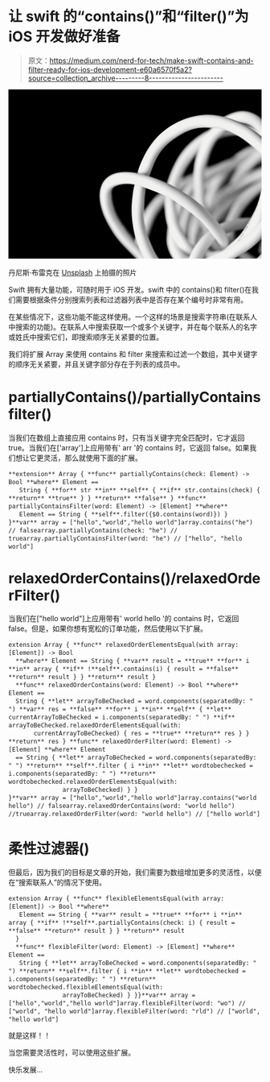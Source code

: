 # 让 swift 的“contains()”和“filter()”为 iOS 开发做好准备

> 原文：<https://medium.com/nerd-for-tech/make-swift-contains-and-filter-ready-for-ios-development-e60a6570f5a2?source=collection_archive---------8----------------------->

![](img/4c43b9321fdb7efe66bd62701ec85ff3.png)

丹尼斯·布雷克在 [Unsplash](https://unsplash.com?utm_source=medium&utm_medium=referral) 上拍摄的照片

Swift 拥有大量功能，可随时用于 iOS 开发。swift 中的 contains()和 filter()在我们需要根据条件分别搜索列表和过滤器列表中是否存在某个编号时非常有用。

在某些情况下，这些功能不能这样使用。一个这样的场景是搜索字符串(在联系人中搜索的功能)。在联系人中搜索获取一个或多个关键字，并在每个联系人的名字或姓氏中搜索它们，即搜索顺序无关紧要的位置。

我们将扩展 Array 来使用 contains 和 filter 来搜索和过滤一个数组，其中关键字的顺序无关紧要，并且关键字部分存在于列表的成员中。

# partiallyContains()/partiallyContains filter()

当我们在数组上直接应用 contains 时，只有当关键字完全匹配时，它才返回 true。当我们在['array']上应用带有' arr '的 contains 时，它返回 false。如果我们想让它更灵活，那么就使用下面的扩展。

```
**extension** Array { **func** partiallyContains(check: Element) -> Bool **where** Element ==   
   String { **for** str **in** **self** { **if** str.contains(check) { **return** **true** } } **return** **false** } **func** partiallyContainsFilter(word: Element) -> [Element] **where**   
   Element == String { **self**.filter({$0.contains(word)}) }
}**var** array = ["hello","world","hello world"]array.contains("he") // falsearray.partiallyContains(check: "he") // truearray.partiallyContainsFilter(word: "he") // ["hello", "hello world"]
```

# relaxedOrderContains()/relaxedOrderFilter()

当我们在["hello world"]上应用带有' world hello '的 contains 时，它返回 false。但是，如果你想有宽松的订单功能，然后使用以下扩展。

```
extension Array { **func** relaxedOrderElementsEqual(with array: [Element]) -> Bool 
  **where** Element == String { **var** result = **true** **for** i **in** array { **if** !**self**.contains(i) { result = **false** **return** result } } **return** result }
  **func** relaxedOrderContains(word: Element) -> Bool **where** Element == 
  String { **let** arrayToBeChecked = word.components(separatedBy: " ") **var** res = **false** **for** i **in** **self** { **let** currentArrayToBeChecked = i.components(separatedBy: " ") **if** arrayToBeChecked.relaxedOrderElementsEqual(with:    
       currentArrayToBeChecked) { res = **true** **return** res } } **return** res } **func** relaxedOrderFilter(word: Element) -> [Element] **where** Element 
  == String { **let** arrayToBeChecked = word.components(separatedBy: " ") **return** **self**.filter { i **in** **let** wordtobechecked = i.components(separatedBy: " ") **return** wordtobechecked.relaxedOrderElementsEqual(with:   
               arrayToBeChecked) } }
}**var** array = ["hello","world","hello world"]array.contains("world hello") // falsearray.relaxedOrderContains(word: "world hello") //truearray.relaxedOrderFilter(word: "world hello") // ["hello world"]
```

# 柔性过滤器()

但最后，因为我们的目标是文章的开始，我们需要为数组增加更多的灵活性，以便在“搜索联系人”的情况下使用。

```
extension Array { **func** flexibleElementsEqual(with array: [Element]) -> Bool **where** 
   Element == String { **var** result = **true** **for** i **in** array { **if** !**self**.partiallyContains(check: i) { result = **false** **return** result } } **return** result
  }
  **func** flexibleFilter(word: Element) -> [Element] **where** Element == 
   String { **let** arrayToBeChecked = word.components(separatedBy: " ") **return** **self**.filter { i **in** **let** wordtobechecked = i.components(separatedBy: " ") **return** wordtobechecked.flexibleElementsEqual(with: 
               arrayToBeChecked) } }}**var** array = ["hello","world","hello world"]array.flexibleFilter(word: "wo") // ["world", "hello world"]array.flexibleFilter(word: "rld") // ["world", "hello world"]
```

就是这样！！

当您需要灵活性时，可以使用这些扩展。

快乐发展…